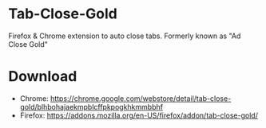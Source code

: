 # Tab-Close-Gold
Firefox & Chrome extension to auto close tabs. Formerly known as "Ad Close Gold"

# Download 
* Chrome: https://chrome.google.com/webstore/detail/tab-close-gold/blhbohajaekmpblcffpkpogkhkmmbbhf 
* Firefox: https://addons.mozilla.org/en-US/firefox/addon/tab-close-gold/
